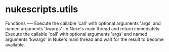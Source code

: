 # nukescripts.utils
Functions ---  Execute the callable 'call' with optional arguments 'args' and named arguments 'kwargs' i n Nuke's main thread and return immediately.  Execute the callable 'call' with optional arguments 'args' and named arguments 'kwargs' in Nuke's main thread and wait for the result to become available.